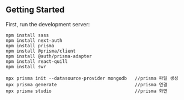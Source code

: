 ## Getting Started

First, run the development server:

```
npm install sass 
npm install next-auth
npm install prisma
npm install @prisma/client
npm install @auth/prisma-adapter
npm install react-quill
npm install swr
```

```
npx prisma init --datasource-provider mongodb   //prisma 파일 생성
npx prisma generate                             //prisma 연결
npx prisma studio                               //prisma 화면
```